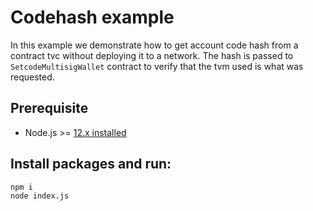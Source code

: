 # Codehash example

In this example we demonstrate how to get account code hash from a contract tvc without
deploying it to a network. The hash is passed to `SetcodeMultisigWallet` contract to verify
that the tvm used is what was requested.

## Prerequisite

* Node.js >= [12.x installed](https://nodejs.org)


## Install packages and run:

```sh
npm i
node index.js
```
